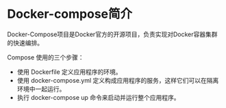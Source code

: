 # Docker-compose简介
Docker-Compose项目是Docker官方的开源项目，负责实现对Docker容器集群的快速编排。

Compose 使用的三个步骤：
+ 使用 Dockerfile 定义应用程序的环境。
+ 使用 docker-compose.yml 定义构成应用程序的服务，这样它们可以在隔离环境中一起运行。
+ 执行 docker-compose up 命令来启动并运行整个应用程序。